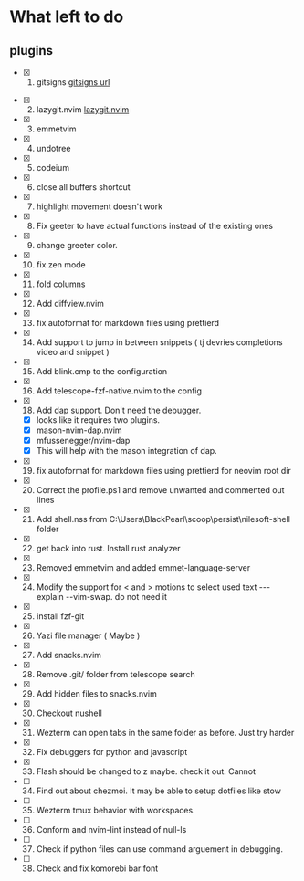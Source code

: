 # What left to do

## plugins

- [x] 1. gitsigns [gitsigns url](https://github.com/lewis6991/gitsigns.nvim)

* [x] 2. lazygit.nvim [lazygit.nvim](https://github.com/kdheepak/lazygit.nvim)
* [x] 3. emmetvim
* [x] 4. undotree
* [x] 5. codeium
* [x] 6. close all buffers shortcut
* [x] 7. highlight movement doesn't work
* [x] 8. Fix geeter to have actual functions instead of the existing ones
* [x] 9. change greeter color.
* [x] 10. fix zen mode
* [x] 11. fold columns <!--look through astro extension--->
* [x] 12. Add diffview.nvim
* [x] 13. fix autoformat for markdown files using prettierd
* [x] 14. Add support to jump in between snippets ( tj devries completions video and snippet )
* [x] 15. Add blink.cmp to the configuration
* [x] 16. Add telescope-fzf-native.nvim to the config
* [x] 18. Add dap support. Don't need the debugger.
  - [x] looks like it requires two plugins.
  - [x] mason-nvim-dap.nvim
  - [x] mfussenegger/nvim-dap
  - [x] This will help with the mason integration of dap.
* [x] 19. fix autoformat for markdown files using prettierd for neovim root dir
* [x] 20. Correct the profile.ps1 and remove unwanted and commented out lines
* [x] 21. Add shell.nss from C:\Users\BlackPearl\scoop\persist\nilesoft-shell folder
* [x] 22. get back into rust. Install rust analyzer
* [x] 23. Removed emmetvim and added emmet-language-server
* [x] 24. Modify the support for < and > motions to select used text --- explain --vim-swap. do not need it
* [x] 25. install fzf-git
* [x] 26. Yazi file manager ( Maybe )
* [x] 27. Add snacks.nvim
* [x] 28. Remove .git/ folder from telescope search
* [x] 29. Add hidden files to snacks.nvim
* [x] 30. Checkout nushell
* [x] 31. Wezterm can open tabs in the same folder as before. Just try harder
* [x] 32. Fix debuggers for python and javascript
* [x] 33. Flash should be changed to z maybe. check it out. Cannot
* [ ] 34. Find out about chezmoi. It may be able to setup dotfiles like stow
* [ ] 35. Wezterm tmux behavior with workspaces.
* [ ] 36. Conform and nvim-lint instead of null-ls
* [ ] 37. Check if python files can use command arguement in debugging.
* [ ] 38. Check and fix komorebi bar font
